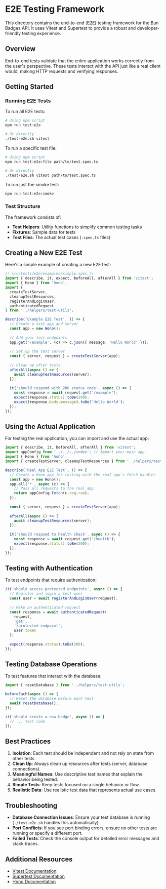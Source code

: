 # E2E Testing Framework

This directory contains the end-to-end (E2E) testing framework for the Bun Badges API. It uses Vitest and Supertest to provide a robust and developer-friendly testing experience.

## Overview

End-to-end tests validate that the entire application works correctly from the user's perspective. These tests interact with the API just like a real client would, making HTTP requests and verifying responses.

## Getting Started

### Running E2E Tests

To run all E2E tests:

```bash
# Using npm script
npm run test:e2e

# Or directly
./test-e2e.sh vitest
```

To run a specific test file:

```bash
# Using npm script
npm run test:e2e:file path/to/test.spec.ts

# Or directly
./test-e2e.sh vitest path/to/test.spec.ts
```

To run just the smoke test:

```bash
npm run test:e2e:smoke
```

### Test Structure

The framework consists of:

- **Test Helpers**: Utility functions to simplify common testing tasks
- **Fixtures**: Sample data for tests
- **Test Files**: The actual test cases (`.spec.ts` files)

## Creating a New E2E Test

Here's a simple example of creating a new E2E test:

```typescript
// src/tests/e2e/examples/simple.spec.ts
import { describe, it, expect, beforeAll, afterAll } from 'vitest';
import { Hono } from 'hono';
import {
  createTestServer,
  cleanupTestResources,
  registerAndLoginUser,
  authenticatedRequest
} from '../helpers/test-utils';

describe('Example E2E Test', () => {
  // Create a test app and server
  const app = new Hono();
  
  // Add your test endpoints
  app.get('/example', (c) => c.json({ message: 'Hello World' }));
  
  // Set up the test server
  const { server, request } = createTestServer(app);
  
  // Clean up after tests
  afterAll(async () => {
    await cleanupTestResources(server);
  });
  
  it('should respond with 200 status code', async () => {
    const response = await request.get('/example');
    expect(response.status).toBe(200);
    expect(response.body.message).toBe('Hello World');
  });
});
```

## Using the Actual Application

For testing the real application, you can import and use the actual app:

```typescript
import { describe, it, beforeAll, afterAll } from 'vitest';
import appConfig from '../../../index'; // Import your main app 
import { Hono } from 'hono';
import { createTestServer, cleanupTestResources } from '../helpers/test-utils';

describe('Real App E2E Test', () => {
  // Create a Hono app for testing with the real app's fetch handler
  const app = new Hono();
  app.all('*', async (c) => {
    // Pass all requests to the real app
    return appConfig.fetch(c.req.raw);
  });
  
  const { server, request } = createTestServer(app);
  
  afterAll(async () => {
    await cleanupTestResources(server);
  });
  
  it('should respond to health check', async () => {
    const response = await request.get('/health');
    expect(response.status).toBe(200);
  });
});
```

## Testing with Authentication

To test endpoints that require authentication:

```typescript
it('should access protected endpoints', async () => {
  // Register and login a test user
  const user = await registerAndLoginUser(request);
  
  // Make an authenticated request
  const response = await authenticatedRequest(
    request,
    'get',
    '/protected-endpoint',
    user.token
  );
  
  expect(response.status).toBe(200);
});
```

## Testing Database Operations

To test features that interact with the database:

```typescript
import { resetDatabase } from '../helpers/test-utils';

beforeEach(async () => {
  // Reset the database before each test
  await resetDatabase();
});

it('should create a new badge', async () => {
  // ... test code
});
```

## Best Practices

1. **Isolation**: Each test should be independent and not rely on state from other tests.
2. **Clean Up**: Always clean up resources after tests (server, database connections).
3. **Meaningful Names**: Use descriptive test names that explain the behavior being tested.
4. **Simple Tests**: Keep tests focused on a single behavior or flow.
5. **Realistic Data**: Use realistic test data that represents actual use cases.

## Troubleshooting

- **Database Connection Issues**: Ensure your test database is running (`./test-e2e.sh` handles this automatically).
- **Port Conflicts**: If you see port binding errors, ensure no other tests are running or specify a different port.
- **Failed Tests**: Check the console output for detailed error messages and stack traces.

## Additional Resources

- [Vitest Documentation](https://vitest.dev/)
- [Supertest Documentation](https://github.com/ladjs/supertest)
- [Hono Documentation](https://hono.dev/) 